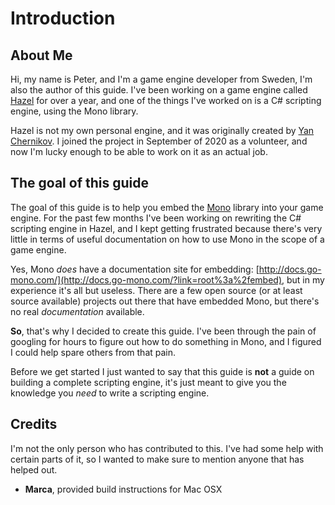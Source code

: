 # Introduction
## About Me
Hi, my name is Peter, and I'm a game engine developer from Sweden, I'm also the author of this guide. I've been working on a game engine called [Hazel](https://www.hazelengine.com/) for over a year, and one of the things I've worked on is a C# scripting engine, using the Mono library.

Hazel is not my own personal engine, and it was originally created by [Yan Chernikov](https://thecherno.com/). I joined the project in September of 2020 as a volunteer, and now I'm lucky enough to be able to work on it as an actual job.

## The goal of this guide
The goal of this guide is to help you embed the [Mono](https://www.mono-project.com/) library into your game engine. For the past few months I've been working on rewriting the C# scripting engine in Hazel, and I kept getting frustrated because there's very little in terms of useful documentation on how to use Mono in the scope of a game engine.

Yes, Mono *does* have a documentation site for embedding: [http://docs.go-mono.com/](http://docs.go-mono.com/?link=root%3a%2fembed), but in my experience it's all but useless. There are a few open source (or at least source available) projects out there that have embedded Mono, but there's no real *documentation* available.

**So**, that's why I decided to create this guide. I've been through the pain of googling for hours to figure out how to do something in Mono, and I figured I could help spare others from that pain.

Before we get started I just wanted to say that this guide is **not** a guide on building a complete scripting engine, it's just meant to give you the knowledge you *need* to write a scripting engine.

## Credits
I'm not the only person who has contributed to this. I've had some help with certain parts of it, so I wanted to make sure to mention anyone that has helped out.

- **Marca**, provided build instructions for Mac OSX
